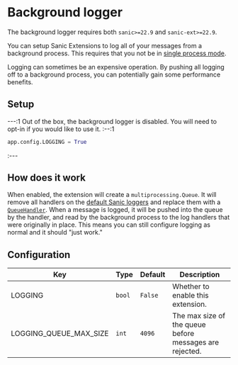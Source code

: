 # Background logger

The background logger requires both `sanic>=22.9` and `sanic-ext>=22.9`.

You can setup Sanic Extensions to log all of your messages from a background process. This requires that you not be in [single process mode](../../guide/deployment/manager.md#single-process-mode).

Logging can sometimes be an expensive operation. By pushing all logging off to a background process, you can potentially gain some performance benefits.

## Setup

---:1
Out of the box, the background logger is disabled. You will need to opt-in if you would like to use it.
:--:1
```python
app.config.LOGGING = True
```
:---

## How does it work

When enabled, the extension will create a `multiprocessing.Queue`. It will remove all handlers on the [default Sanic loggers](../../guide/best-practices/logging.md) and replace them with a [`QueueHandler`](https://docs.python.org/3/library/logging.handlers.html#queuehandler). When a message is logged, it will be pushed into the queue by the handler, and read by the background process to the log handlers that were originally in place. This means you can still configure logging as normal and it should "just work."

## Configuration

| Key | Type | Default| Description |
|--|--|--|--|
| LOGGING | `bool` | `False` | Whether to enable this extension. |
| LOGGING_QUEUE_MAX_SIZE | `int` | `4096` | The max size of the queue before messages are rejected. |
